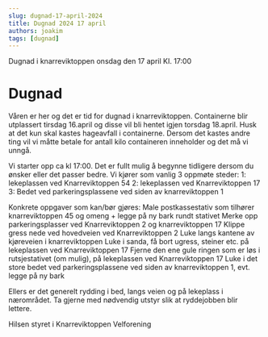 ```yaml
---
slug: dugnad-17-april-2024
title: Dugnad 2024 17 april 
authors: joakim
tags: [dugnad]
---
```


Dugnad i knarreviktoppen onsdag den 17 april KI. 17:00

<!--truncate-->
# Dugnad

Våren er her og det er tid for dugnad i knarreviktoppen. Containerne blir utplassert tirsdag 16.april og disse vil bli hentet igjen torsdag 18.april. Husk at det kun skal kastes hageavfall i containerne. Dersom det kastes andre ting vil vi måtte betale for antall kilo containeren inneholder og det må vi unngå.

Vi starter opp ca kl 17:00. Det er fullt mulig å begynne tidligere dersom du ønsker eller det passer bedre. 
Vi kjører som vanlig 3 oppmøte steder:
1: lekeplassen ved Knarreviktoppen 54
2: lekeplassen ved Knarreviktoppen 17
3: Bedet ved parkeringsplassene ved siden av knarreviktoppen 1

Konkrete oppgaver som kan/bør gjøres:
Male postkassestativ som tilhører knarreviktoppen 45 og omeng + legge på ny bark rundt stativet
Merke opp parkeringsplasser ved Knarreviktoppen 2 og knarreviktoppen 17
Klippe gress nede ved hovedveien ved Knarreviktoppen 2 
Luke langs kantene av kjøreveien i knarreviktoppen 
Luke i sanda, få bort ugress, steiner etc. på lekeplassen ved Knarreviktoppen 17
Fjerne den ene gule ringen som er løs i rutsjestativet (om mulig), på lekeplassen ved Knarreviktoppen 17
Luke i det store bedet ved parkeringsplassene ved siden av knarreviktoppen 1, evt. legge på ny bark

Ellers er det generelt
rydding i bed, langs veien og på lekeplass i
nærområdet. Ta gjerne med nødvendig utstyr slik at
ryddejobben blir lettere.

Hilsen styret i Knarreviktoppen Velforening
